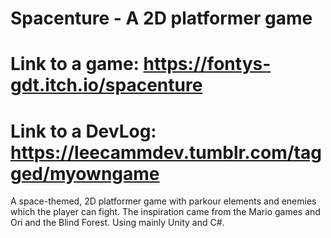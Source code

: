 # Spacenture - A 2D platformer game
# Link to a game: https://fontys-gdt.itch.io/spacenture
# Link to a DevLog: https://leecammdev.tumblr.com/tagged/myowngame

A space-themed, 2D platformer game with parkour 
elements and enemies which the player can fight. 
The inspiration came from the Mario games and Ori 
and the Blind Forest.
Using mainly Unity and C#.
